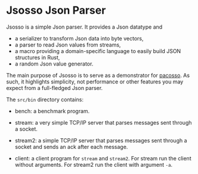 # Jsosso Json Parser

Jsosso is a simple Json parser.
It provides a Json datatype and

- a serializer to transform Json data into byte vectors,
- a parser to read Json values from streams,
- a macro providing a domain-specific language to easily build JSON structures in Rust,
- a random Json value generator.

The main purpose of Jsosso is to serve as a demonstrator for [pacosso].
As such, it highlights simplicity, not performance
or other features you may expect from a full-fledged Json parser.

[pacosso]:  https://github.com/toschoo/pacosso

The `src/bin` directory contains:

- bench:
  a benchmark program.

- stream:
  a very simple TCP/IP server that parses messages sent through a socket.

- stream2:
  a simple TCP/IP server that parses messages sent through a socket
  and sends an ack after each message.

- client:
  a client program for `stream` and `stream2`.
  For stream run the client without arguments.
  For stream2 run the client with argument `-a`.

